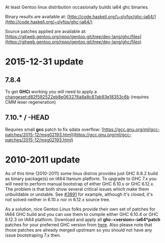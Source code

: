 
At least Gentoo linux distribution occasionally builds ia64 ghc binaries.


Binary results are available at: [http://code.haskell.org/\~slyfox/ghc-ia64/](http://code.haskell.org/~slyfox/ghc-ia64/)


Source patches applied are available at: [https://gitweb.gentoo.org/repo/gentoo.git/tree/dev-lang/ghc/files](https://gitweb.gentoo.org/repo/gentoo.git/tree/dev-lang/ghc/files)

# 2015-12-31 update

## 7.8.4


To get **GHCi** working you will need to apply a [changeset:d82f592522eb8e063276a8a8c87ab93e18353c6b](/trac/ghc/changeset/d82f592522eb8e063276a8a8c87ab93e18353c6b/ghc) (requires CMM lexer regeneration)

## 7.10.\* / -HEAD


Requires small **gcc** patch to fix sdata overflow: [https://gcc.gnu.org/ml/gcc-patches/2015-12/msg02193.html](https://gcc.gnu.org/ml/gcc-patches/2015-12/msg02193.html)

# 2010-2011 update


As of this time (2010-2011) some linux distros provides just GHC 6.8.2 build as binary package(s) on IA64 Itanium platform. To upgrade to GHC 7.x you will need to perform manual bootstrap of either GHC 6.10.x or GHC 6.12.x. The problem is that both show several critical issues which make them unbuildable or unstable. See [\#3891](https://gitlab.haskell.org//ghc/ghc/issues/3891) for example, although it's closed, it's not solved neither in 6.10.x nor in 6.12.x source tree.


As a solution, nice Gentoo Linux folks provide their own set of patches for IA64 GHC build and you can use them to compile either GHC 6.10.4 or GHC 6.12.3 on IA64 platform. Download and apply all **ghc-\<version\>-ia64\*patch** patches  for your preferred GHC version from [here](http://sources.gentoo.org/cgi-bin/viewvc.cgi/gentoo-x86/dev-lang/ghc/files/).
Also please note that those patches are already merged upstream so you should not have any issue bootstraping 7.x then.
